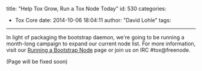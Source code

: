 title: "Help Tox Grow, Run a Tox Node Today"
id: 530
categories:
  - Tox Core
date: 2014-10-06 18:04:11
author: "David Lohle"
tags:
---

In light of packaging the bootstrap daemon, we're going to be running a month-long campaign to expand our current node list. For more information, visit our [Running a Bootstrap Node](https://blog.libtoxcore.so/running-a-bootstrap-node "Running a Bootstrap Node") page or join us on IRC #tox@freenode.
<!-- more -->
(Page will be fixed soon)
